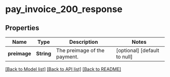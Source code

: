 # pay_invoice_200_response
## Properties

| Name | Type | Description | Notes |
|------------ | ------------- | ------------- | -------------|
| **preimage** | **String** | The preimage of the payment. | [optional] [default to null] |

[[Back to Model list]](../README.md#documentation-for-models) [[Back to API list]](../README.md#documentation-for-api-endpoints) [[Back to README]](../README.md)

